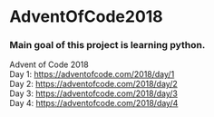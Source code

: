 # AdventOfCode2018
### Main goal of this project is learning python. <br />
Advent of Code 2018 <br />
Day 1: https://adventofcode.com/2018/day/1 <br />
Day 2: https://adventofcode.com/2018/day/2 <br />
Day 3: https://adventofcode.com/2018/day/3 <br />
Day 4: https://adventofcode.com/2018/day/4 <br />
